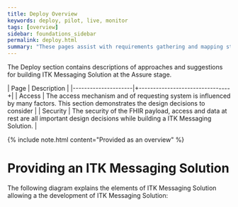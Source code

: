 ```yaml
---
title: Deploy Overview
keywords: deploy, pilot, live, monitor
tags: [overview]
sidebar: foundations_sidebar
permalink: deploy.html
summary: "These pages assist with requirements gathering and mapping stages of a FHIR ITK Messaging Solution development process."
---
```



The Deploy section contains descriptions of approaches and suggestions for building ITK Messaging Solution at the Assure stage.

| Page              |  Description    |
|---------------------|+--------------------------------+|
| Access | The access mechanism and of requesting system is influenced by many factors. This section demonstrates the design decisions to consider | 
| Security | The security of the FHIR payload, access and data at rest are all important design decisions while building a ITK Messaging Solution. | 


{% include note.html content="Provided as an overview" %}


# Providing an ITK Messaging Solution #

The following diagram explains the elements of ITK Messaging Solution allowing a the development of ITK Messaging Solution:





